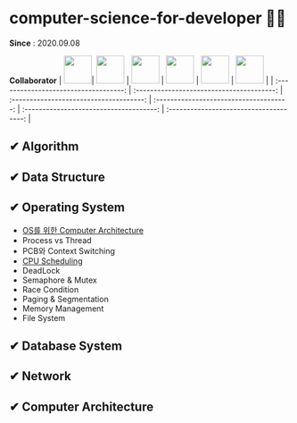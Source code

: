 # computer-science-for-developer 📙📘

**Since** : 2020.09.08

**Collaborator**
| [<img src="https://avatars3.githubusercontent.com/u/57359207?s=400&v=4" width="50">](https://github.com/ParkYooJeong)| [<img src="https://avatars0.githubusercontent.com/u/40655666?s=400&u=f73ef5efa98b2e7d0d63daf162518d71a2baaa9c&v=4" width="50">](https://github.com/dudcheol) | [<img src="https://avatars2.githubusercontent.com/u/37795866?s=400&v=4" width="50">](https://github.com/doljae) | [<img src="https://avatars3.githubusercontent.com/u/23310614?s=400&v=4" width="50">](https://github.com/Kim-da-young) | [<img src="https://avatars0.githubusercontent.com/u/50990098?s=400&v=4" width="50">](https://github.com/KimYH-KU) | [<img src="https://avatars3.githubusercontent.com/u/58681151?s=400&v=4" width="50">](https://github.com/feb4th) | 
| :-----------------------------------: | :---------------------------------------: | :-------------------------------------: | :-------------------------------------: | :-------------------------------------: | :-------------------------------------: |

## ✔ Algorithm

## ✔ Data Structure

## ✔ Operating System
- [OS를 위한 Computer Architecture](https://github.com/mentalK94/computer-science-for-developer/blob/master/operating%20system/Computer%20Architecture%20for%20OS.md)
- Process vs Thread
- PCB와 Context Switching
- [CPU Scheduling](https://github.com/mentalK94/computer-science-for-developer/blob/master/operating%20system/Process%20Scheduling.md)
- DeadLock
- Semaphore & Mutex
- Race Condition
- Paging & Segmentation
- Memory Management
- File System

## ✔ Database System

## ✔ Network

## ✔ Computer Architecture
